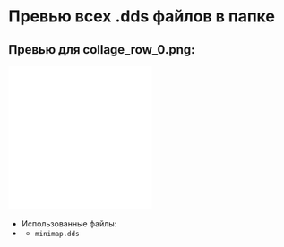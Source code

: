 # Превью всех .dds файлов в папке
## Превью для collage_row_0.png:
![collage_row_0.png](collage_row_0.png)
- Использованные файлы:
- - ``` minimap.dds ```
